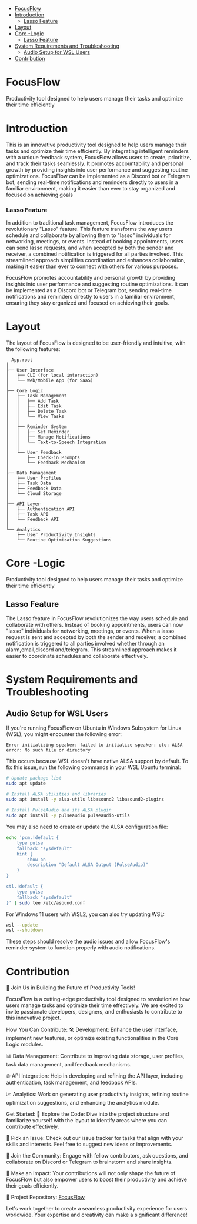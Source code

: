 - [FocusFlow](#focusflow)
- [Introduction](#introduction)
    - [Lasso Feature](#lasso-feature)
- [Layout](#layout)
- [Core -Logic](#core--logic)
  - [Lasso Feature](#lasso-feature-1)
- [System Requirements and Troubleshooting](#system-requirements-and-troubleshooting)
  - [Audio Setup for WSL Users](#audio-setup-for-wsl-users)
- [Contribution](#contribution)


# FocusFlow
 Productivity tool designed to help users manage their tasks and optimize their time efficiently

 # Introduction
  This is an innovative productivity tool designed to help users manage their tasks and optimize their time efficiently. By integrating intelligent reminders with a unique feedback system, FocusFlow allows users to create, prioritize, and track their tasks seamlessly. It promotes accountability and personal growth by providing insights into user performance and suggesting routine optimizations. FocusFlow can be implemented as a Discord bot or Telegram bot, sending real-time notifications and reminders directly to users in a familiar environment, making it easier than ever to stay organized and focused on achieving goals

### Lasso Feature
In addition to traditional task management, FocusFlow introduces the revolutionary "Lasso" feature. This feature transforms the way users schedule and collaborate by allowing them to "lasso" individuals for networking, meetings, or events. Instead of booking appointments, users can send lasso requests, and when accepted by both the sender and receiver, a combined notification is triggered for all parties involved. This streamlined approach simplifies coordination and enhances collaboration, making it easier than ever to connect with others for various purposes.

FocusFlow promotes accountability and personal growth by providing insights into user performance and suggesting routine optimizations. It can be implemented as a Discord bot or Telegram bot, sending real-time notifications and reminders directly to users in a familiar environment, ensuring they stay organized and focused on achieving their goals.

  # Layout
  The layout of FocusFlow is designed to be user-friendly and intuitive, with the following features:
```
  App.root
│
├── User Interface
│   ├── CLI (for local interaction)
│   └── Web/Mobile App (for SaaS)
│
├── Core Logic
│   ├── Task Management  
│   │   ├── Add Task
│   │   ├── Edit Task
│   │   ├── Delete Task
│   │   └── View Tasks
│   │
│   ├── Reminder System
│   │   ├── Set Reminder
│   │   ├── Manage Notifications
│   │   └── Text-to-Speech Integration
│   │
│   └── User Feedback
│       ├── Check-in Prompts
│       └── Feedback Mechanism 
│
├── Data Management
│   ├── User Profiles
│   ├── Task Data
│   ├── Feedback Data
│   └── Cloud Storage
│
├── API Layer
│   ├── Authentication API
│   ├── Task API
│   └── Feedback API
│
└── Analytics
    ├── User Productivity Insights
    └── Routine Optimization Suggestions
```
# Core -Logic
  Productivity tool designed to help users manage their tasks and optimize their time efficiently

 ## Lasso Feature
  The Lasso feature in FocusFlow revolutionizes the way users schedule and collaborate with others. Instead of booking appointments, users can now "lasso" individuals for networking, meetings, or events. When a lasso request is sent and accepted by both the sender and receiver, a combined notification is triggered to all parties involved whether through an alarm,email,discord and/telegram. This streamlined approach makes it easier to coordinate schedules and collaborate effectively.

# System Requirements and Troubleshooting

## Audio Setup for WSL Users
If you're running FocusFlow on Ubuntu in Windows Subsystem for Linux (WSL), you might encounter the following error:

```
Error initializing speaker: failed to initialize speaker: oto: ALSA error: No such file or directory
```

This occurs because WSL doesn't have native ALSA support by default. To fix this issue, run the following commands in your WSL Ubuntu terminal:

```bash
# Update package list
sudo apt update

# Install ALSA utilities and libraries
sudo apt install -y alsa-utils libasound2 libasound2-plugins

# Install PulseAudio and its ALSA plugin
sudo apt install -y pulseaudio pulseaudio-utils
```

You may also need to create or update the ALSA configuration file:

```bash
echo 'pcm.!default {
    type pulse
    fallback "sysdefault"
    hint {
        show on
        description "Default ALSA Output (PulseAudio)"
    }
}

ctl.!default {
    type pulse
    fallback "sysdefault"
}' | sudo tee /etc/asound.conf
```

For Windows 11 users with WSL2, you can also try updating WSL:

```bash
wsl --update
wsl --shutdown
```

These steps should resolve the audio issues and allow FocusFlow's reminder system to function properly with audio notifications.

# Contribution

🚀 Join Us in Building the Future of Productivity Tools!

FocusFlow is a cutting-edge productivity tool designed to revolutionize how users manage tasks and optimize their time effectively. We are excited to invite passionate developers, designers, and enthusiasts to contribute to this innovative project.

How You Can Contribute:
🛠 Development: Enhance the user interface, implement new features, or optimize existing functionalities in the Core Logic modules.

📊 Data Management: Contribute to improving data storage, user profiles, task data management, and feedback mechanisms.

🌐 API Integration: Help in developing and refining the API layer, including authentication, task management, and feedback APIs.

📈 Analytics: Work on generating user productivity insights, refining routine optimization suggestions, and enhancing the analytics module.

Get Started:
🔗 Explore the Code: Dive into the project structure and familiarize yourself with the layout to identify areas where you can contribute effectively.

🔧 Pick an Issue: Check out our issue tracker for tasks that align with your skills and interests. Feel free to suggest new ideas or improvements.

🤝 Join the Community: Engage with fellow contributors, ask questions, and collaborate on Discord or Telegram to brainstorm and share insights.

🌟 Make an Impact: Your contributions will not only shape the future of FocusFlow but also empower users to boost their productivity and achieve their goals efficiently.

📌 Project Repository: [FocusFlow](https://github.com/Doc-Scripter/FocusFlow.git)

Let's work together to create a seamless productivity experience for users worldwide. Your expertise and creativity can make a significant difference!
